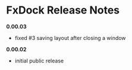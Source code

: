 # FxDock Release Notes

**0.00.03**
- fixed #3 saving layout after closing a window
	
**0.00.02**
- initial public release